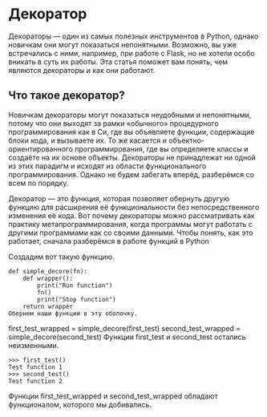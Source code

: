 # Декоратор

Декораторы — один из самых полезных инструментов в Python, однако новичкам они могут показаться непонятными. 
Возможно, вы уже встречались с ними, например, при работе с Flask, но не хотели особо вникать в суть их работы. 
Эта статья поможет вам понять, чем являются декораторы и как они работают.

## Что такое декоратор?
Новичкам декораторы могут показаться неудобными и непонятными, 
потому что они выходят за рамки «обычного» процедурного программирования как в Си,
где вы объявляете функции, содержащие блоки кода, и вызываете их. 
То же касается и объектно-ориентированного программирования, 
где вы определяете классы и создаёте на их основе объекты.
Декораторы не принадлежат ни одной из этих парадигм и исходят из области функционального программирования.
Однако не будем забегать вперёд, разберёмся со всем по порядку.

Декоратор — это функция, которая позволяет обернуть другую функцию для расширения её функциональности без непосредственного изменения её кода. 
Вот почему декораторы можно рассматривать как практику метапрограммирования, 
когда программы могут работать с другими программами как со своими данными. Чтобы понять, как это работает, сначала разберёмся в работе функций в Python

Создадим вот такую функцию.

    def simple_decore(fn):
        def wrapper():
            print("Run function")
            fn()
            print("Stop function")
        return wrapper
    Обернем наши функции в эту оболочку.

first_test_wrapped = simple_decore(first_test)
second_test_wrapped = simple_decore(second_test)
Функции first_test и second_test остались неизменными.

    >>> first_test()
    Test function 1
    >>> second_test()
    Test function 2
Функции first_test_wrapped и second_test_wrapped  обладают функционалом, которого мы добивались.
